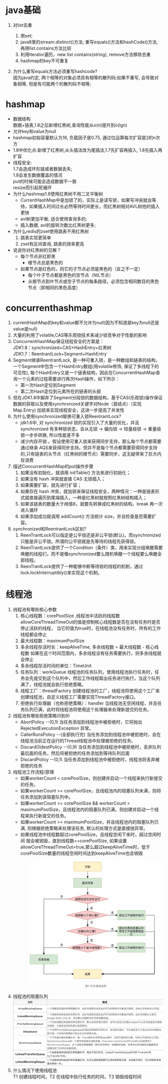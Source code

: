 # java基础
1. 对list<String>去重
    1. 用set;
    2. java8里的stream.distinct()方法;
       重写equals()方法和hashCode()方法, 再用list.contains方法比较
    3. 利用Iterator遍历，new list contains(string), remove方法移除去重
    4. hashmap的key不可重复

2. 为什么重写equals方法必须重写hashcode?  
   因为java约定, 两个相等的对象必须具有相等的散列码;如果不重写, 会导致对象相等, 但是有可能两个的散列码不相等;
   
# hashmap
- 数据结构  
  数据+链表,1.8之后新增红黑树,查询性能从o(n)提升到o(lgn)
- 允许key和value为null
- hashmap初始容量默认为16, 负载因子是0.75, 通过位运算每次扩容是2的n次方
- 1.8中优化点:新增了红黑树,从头插法改为尾插法,1.7先扩容再插入, 1.8先插入再扩容
- 线程安全:  
  1.7会造成环形链或者数据丢失;  
  1.8会发生数据覆盖的情况  
  put的时候可能会造成数据不一致  
  resize而引起死循环
- 为什么hashmap1.8使用红黑树不用二叉平衡树
    - CurrentHashMap中是加锁了的，实际上是读写锁，如果写冲突就会等待，如果插入时间过长必然等待时间更长，而红黑树相对AVL树他的插入更快
    - avl树更加平衡, 适合使用查询多的;
    - 插入数据, avl的旋转次数比红黑树更多;
- 为什么redis的zset使用跳表不用红黑树
    1. 跳表实现更简单
    2. zset有区间查询, 跳表的效率更高
- 说说你对红黑树的见解？
    - 每个节点非红即黑
        - 根节点总是黑色的
    - 如果节点是红色的，则它的子节点必须是黑色的（反之不一定）
        - 每个叶子节点都是黑色的空节点（NIL节点）
        - 从根节点到叶节点或空子节点的每条路径，必须包含相同数目的黑色节点（即相同的黑色高度）


# concurrenthashmap
1. currentHashMap的key和value都不允许为null(因为不知道是key为null还是value是null)
1. 大量的利用了volatile,CAS等乐观锁技术来减少锁竞争对于性能的影响
2. ConcurrentHashMap保证线程安全的方案是：  
   JDK1.8：synchronized+CAS+HashEntry+红黑树  
   JDK1.7：ReentrantLock+Segment+HashEntry
3. Segment继承ReentrantLock, 是一种可重入锁，是一种数组和链表的结构，一个Segment中包含一个HashEntry数组(用volatile修饰, 保证了多线程下的可见性), 每个HashEntry又是一个链表结构，因此在ConcurrentHashMap查询一个元素的过程需要进行两次Hash操作，如下所示：
    - 第一次Hash定位到Segment
    - 第二次Hash定位到元素所在的链表的头部
4. 但在JDK1.8中摒弃了Segment分段锁的数据结构，基于CAS(乐观锁)操作保证数据的获取以及使用synchronized关键字对Node（首结点）（实现 Map.Entry) 加锁来实现线程安全，这进一步提高了并发性
5. 为什么使用synchronized替换可重入锁ReentrantLock?
    - jdk1.6中, 对 synchronized 锁的实现引入了大量的优化，并且 synchronized 有多种锁状态，会从无锁 -> 偏向锁 -> 轻量级锁 -> 重量级锁一步步转换, 所以性能差不多
    - 减少内存开销 。假设使用可重入锁来获得同步支持，那么每个节点都需要通过继承 AQS来获得同步支持。但并不是每个节点都需要获得同步支持的,只有链表的头节点（红黑树的根节点）需要同步，这无疑带来了巨大内存浪费
5. 描述ConcurrentHashMap的put操作步骤
    1. 如果没有初始化，就调用 initTable() 方法来进行初始化；
    2. 如果没有 hash 冲突就直接 CAS 无锁插入；
    3. 如果需要扩容，就先进行扩容；
    4. 如果存在 hash 冲突，就加锁来保证线程安全，两种情况：一种是链表形式就直接遍历到尾端插入，一种是红黑树就按照红黑树结构插入；
    5. 如果该链表的数量大于阀值8，就要先转换成红黑树的结构，break 再一次进入循环
    6. 如果添加成功就调用 addCount() 方法统计 size，并且检查是否需要扩容。
6. synchronized和ReentrantLock区别?
    1. ReenTrantLock可以指定是公平锁还是非公平锁(默认)。而synchronized只能是非公平锁。所谓的公平锁就是先等待的线程先获得锁。
    2. ReenTrantLock提供了一个Condition（条件）类，用来实现分组唤醒需要唤醒的线程们，而不是像synchronized要么随机唤醒一个线程要么唤醒全部线程。
    3. ReenTrantLock提供了一种能够中断等待锁的线程的机制，通过lock.lockInterruptibly()来实现这个机制。



# 线程池
1. 线程池有哪些核心参数
    1. 核心线程数：corePoolSize ,线程池中活跃的线程数  
       allowCoreThreadTimeOut的值是控制核心线程数是否在没有任务时是否停止活跃的线程，
       当它的值为true时，在线程池没有任务时，所有的工作线程都会停止
    2. 最大线程数：maximumPoolSize
    3. 多余线程存活时长：keepAliveTime, 多余线程数 = 最大线程数 - 核心线程数
       如果在这个时间范围内，多余线程没有任务需要执行，则多余线程就会停止
    4. 多余线程存活时间的单位：TimeUnit
    5. 任务队列：workQueue
       线程池的任务队列，使用线程池执行任务时，任务会先提交到这个队列中，然后工作线程取出任务进行执行，当这个队列满了，线程池就会执行拒绝策略。
    6. 线程工厂：threadFactory
       创建线程池的工厂，线程池将使用这个工厂来创建线程池，自定义线程工厂需要实现ThreadFactory接口。
    7. 拒绝执行处理器（也称拒绝策略）：handler
       当线程池无空闲线程，并且任务队列已满，此时将线程池将使用这个处理器来处理新提交的任务。
2. 线程池有哪些拒绝策略(0到9)
    - AbortPolicy         --(0,1) 当任务添加到线程池中被拒绝时，它将抛出 RejectedExecutionException 异常。
    - CallerRunsPolicy    --(全部执行完) 当任务添加到线程池中被拒绝时，会在线程池当前正在运行的Thread线程池中处理被拒绝的任务。
    - DiscardOldestPolicy --(0,9) 当任务添加到线程池中被拒绝时，丢弃队列最后面的任务，然后将被拒绝的任务添加到等待队列后面
    - DiscardPolicy       --(0,1) 当任务添加到线程池中被拒绝时，线程池将丢弃被拒绝的任务
3. 线程池工作流程/原理
    - 如果workerCount < corePoolSize，则创建并启动一个线程来执行新提交的任务。
    - 如果workerCount >= corePoolSize，且线程池内的阻塞队列未满，则将任务添加到该阻塞队列中。
    - 如果workerCount >= corePoolSize && workerCount < maximumPoolSize，且线程池内的阻塞队列已满，则创建并启动一个线程来执行新提交的任务。
    - 如果workerCount >= maximumPoolSize，并且线程池内的阻塞队列已满, 则根据拒绝策略来处理该任务, 默认的处理方式是直接抛异常。
    - 如果线程池中线程数超过corePoolSize，且线程空闲下来时，超过空闲时间 就会被销毁，直到线程数==corePoolSize, 如果设置allowCoreThreadTimeOut=true,那么超过keepAliveTime时，低于corePoolSize数量的线程空闲时间达到keepAliveTime也会销毁  
      ![avatar](../0-picture/线程池/线程池任务调度流程.png)  
4. 线程池的阻塞队列    
      ![avatar](../0-picture/线程池/线程池阻塞队列实现方式.png)  
5. 什么情况下使用线程池  
   T1 创建线程时间，T2 在线程中执行任务的时间，T3 销毁线程时间

